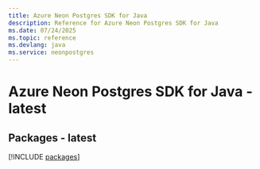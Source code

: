 ```yaml
---
title: Azure Neon Postgres SDK for Java
description: Reference for Azure Neon Postgres SDK for Java
ms.date: 07/24/2025
ms.topic: reference
ms.devlang: java
ms.service: neonpostgres
---
```

# Azure Neon Postgres SDK for Java - latest
## Packages - latest
[!INCLUDE [packages](neon-postgres-index.md)]